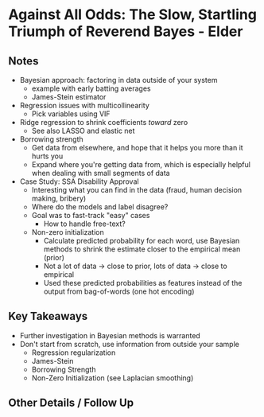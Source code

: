# Against All Odds: The Slow, Startling Triumph of Reverend Bayes - Elder
 
## Notes 

- Bayesian approach: factoring in data outside of your system
    + example with early batting averages
    + James-Stein estimator
- Regression issues with multicollinearity
    + Pick variables using VIF
- Ridge regression to shrink coefficients _toward_ zero
    + See also LASSO and elastic net
- Borrowing strength
    + Get data from elsewhere, and hope that it helps you more than it hurts you
    + Expand where you're getting data from, which is especially helpful when dealing with small segments of data
- Case Study: SSA Disability Approval
    + Interesting what you can find in the data (fraud, human decision making, bribery)
    + Where do the models and label disagree?
    + Goal was to fast-track "easy" cases
        * How to handle free-text?
    + Non-zero initialization
        * Calculate predicted probability for each word, use Bayesian methods to shrink the estimate closer to the empirical mean (prior)
        * Not a lot of data -> close to prior, lots of data -> close to empirical
        * Used these predicted probabilities as features instead of the output from bag-of-words (one hot encoding)

 
## Key Takeaways 
 
- Further investigation in Bayesian methods is warranted
- Don't start from scratch, use information from outside your sample
    + Regression regularization
    + James-Stein
    + Borrowing Strength
    + Non-Zero Initialization (see Laplacian smoothing)
 
## Other Details / Follow Up 
 
 
